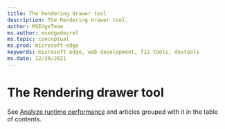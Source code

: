 ```yaml
---
title: The Rendering drawer tool
description: The Rendering drawer tool.
author: MSEdgeTeam
ms.author: msedgedevrel
ms.topic: conceptual
ms.prod: microsoft-edge
keywords: microsoft edge, web development, f12 tools, devtools
ms.date: 12/20/2021
---
```

# The Rendering drawer tool

See [Analyze runtime performance](index.md) and articles grouped with it in the table of contents.

